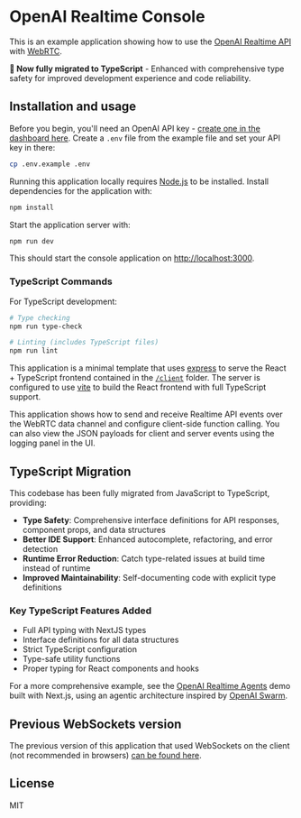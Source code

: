 # OpenAI Realtime Console

This is an example application showing how to use the [OpenAI Realtime API](https://platform.openai.com/docs/guides/realtime) with [WebRTC](https://platform.openai.com/docs/guides/realtime-webrtc).

**🎯 Now fully migrated to TypeScript** - Enhanced with comprehensive type safety for improved development experience and code reliability.

## Installation and usage

Before you begin, you'll need an OpenAI API key - [create one in the dashboard here](https://platform.openai.com/settings/api-keys). Create a `.env` file from the example file and set your API key in there:

```bash
cp .env.example .env
```

Running this application locally requires [Node.js](https://nodejs.org/) to be installed. Install dependencies for the application with:

```bash
npm install
```

Start the application server with:

```bash
npm run dev
```

This should start the console application on [http://localhost:3000](http://localhost:3000).

### TypeScript Commands

For TypeScript development:

```bash
# Type checking
npm run type-check

# Linting (includes TypeScript files)
npm run lint
```

This application is a minimal template that uses [express](https://expressjs.com/) to serve the React + TypeScript frontend contained in the [`/client`](./client) folder. The server is configured to use [vite](https://vitejs.dev/) to build the React frontend with full TypeScript support.

This application shows how to send and receive Realtime API events over the WebRTC data channel and configure client-side function calling. You can also view the JSON payloads for client and server events using the logging panel in the UI.

## TypeScript Migration

This codebase has been fully migrated from JavaScript to TypeScript, providing:

- **Type Safety**: Comprehensive interface definitions for API responses, component props, and data structures
- **Better IDE Support**: Enhanced autocomplete, refactoring, and error detection
- **Runtime Error Reduction**: Catch type-related issues at build time instead of runtime
- **Improved Maintainability**: Self-documenting code with explicit type definitions

### Key TypeScript Features Added

- Full API typing with NextJS types
- Interface definitions for all data structures
- Strict TypeScript configuration
- Type-safe utility functions
- Proper typing for React components and hooks

For a more comprehensive example, see the [OpenAI Realtime Agents](https://github.com/openai/openai-realtime-agents) demo built with Next.js, using an agentic architecture inspired by [OpenAI Swarm](https://github.com/openai/swarm).

## Previous WebSockets version

The previous version of this application that used WebSockets on the client (not recommended in browsers) [can be found here](https://github.com/openai/openai-realtime-console/tree/websockets).

## License

MIT
